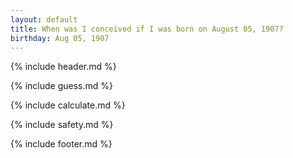 ```yaml
---
layout: default
title: When was I conceived if I was born on August 05, 1907?
birthday: Aug 05, 1907
---
```


{% include header.md %}

{% include guess.md %}

{% include calculate.md %}

{% include safety.md %}

{% include footer.md %}



